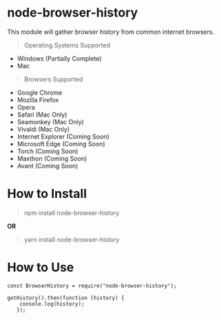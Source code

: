 # node-browser-history

This module will gather browser history from common internet browsers.
> Operating Systems Supported

* Windows (Partially Complete)
* Mac

> Browsers Supported

* Google Chrome
* Mozilla Firefox
* Opera
* Safari (Mac Only)
* Seamonkey (Mac Only)
* Vivaldi (Mac Only)
* Internet Explorer (Coming Soon)
* Microsoft Edge (Coming Soon)
* Torch (Coming Soon)
* Maxthon (Coming Soon)
* Avant (Coming Soon)

# How to Install

> npm install node-browser-history

**OR**

> yarn install node-browser-history

# How to Use

```
const BrowserHistory = require("node-browser-history");

getHistory().then(function (history) {
    console.log(history);
   });
```